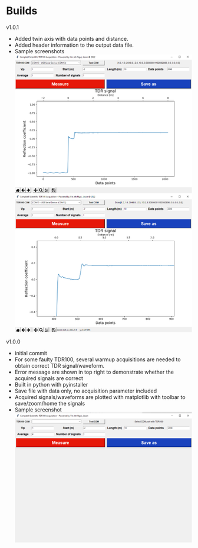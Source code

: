 # Builds
v1.0.1
- Added twin axis with data points and distance.
- Added header information to the output data file. 
- Sample screenshots
![screenshotv1.0.1](images/screenshot_v1.0.1.png)
![screenshotv1.0.1 zoom in](images/screenshot_v1.0.1_zoom.png)


v1.0.0
- initial commit
- For some faulty TDR100, several warmup acquisitions are needed to obtain correct TDR signal/waveform.
- Error message are shown in top right to demonstrate whether the acquired signals are correct
- Built in python with pyinstaller 
- Save file with data only, no acquisition parameter included
- Acquired signals/waveforms are plotted with matplotlib with toolbar to save/zoom/home the signals
- Sample screenshot
![screenshotv1.0.0](images/screenshot_v1.0.0.png)
